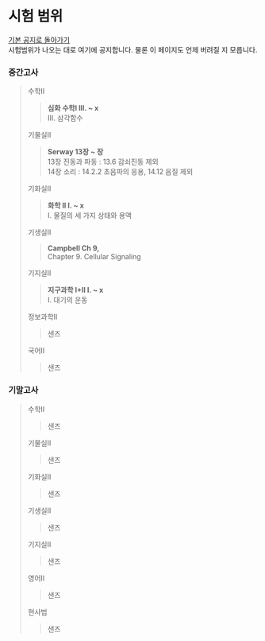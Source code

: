 # 시험 범위
[기본 공지로 돌아가기](https://annyeong-one.github.io/gshs106_gongji/) \
시험범위가 나오는 대로 여기에 공지합니다. 물론 이 페이지도 언제 버려질 지 모릅니다.
### 중간고사
> 수학II
> > **심화 수학I III. ~ x** \
> > III. 삼각함수
> 
> 기물실II
> > **Serway 13장 ~ 장** \
> > 13장 진동과 파동 : 13.6 감쇠진동 제외 \
> > 14장 소리 : 14.2.2 초음파의 응용, 14.12 음질 제외
> 
> 기화실II
> > **화학 II I. ~ x**\
> > I. 물질의 세 가지 상태와 용액
> 
> 기생실II
> > **Campbell Ch 9,**\
> > Chapter 9. Cellular Signaling
> 
> 기지실II
> > **지구과학 I+II I. ~ x**\
> > I. 대기의 운동
> 
> 정보과학II
> > 샌즈
> 
> 국어II
> > 샌즈


### 기말고사
> 수학II
> > 샌즈
> 
> 기물실II
> > 샌즈
> 
> 기화실II
> > 샌즈
> 
> 기생실II
> > 샌즈
> 
> 기지실II
> > 샌즈
> 
> 영어II
> > 샌즈
> 
> 현사법
> > 샌즈
> 
